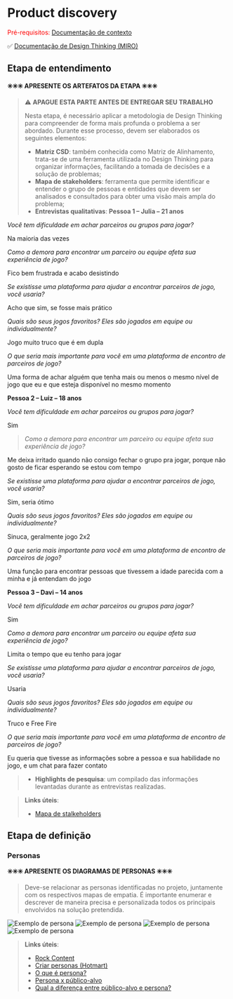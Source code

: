 # Product discovery

<span style="color:red">Pré-requisitos: <a href="01-Contexto.md"> Documentação de contexto</a></span>

✅ [Documentação de Design Thinking (MIRO)](files/processo-dt.pdf)

## Etapa de entendimento

**✳️✳️✳️ APRESENTE OS ARTEFATOS DA ETAPA  ✳️✳️✳️**

> ⚠️ **APAGUE ESTA PARTE ANTES DE ENTREGAR SEU TRABALHO**
>
> Nesta etapa, é necessário aplicar a metodologia de Design Thinking para compreender de forma mais profunda o problema a ser abordado. Durante esse processo, devem ser elaborados os seguintes elementos:
>
> * **Matriz CSD**:  também conhecida como Matriz de Alinhamento, trata-se de uma ferramenta utilizada no Design Thinking para organizar informações, facilitando a tomada de decisões e a solução de problemas;
> * **Mapa de stakeholders**: ferramenta que permite identificar e entender o grupo de pessoas e entidades que devem ser analisados e consultados para obter uma visão mais ampla do problema;
> * **Entrevistas qualitativas**:
**Pessoa 1 – Julia – 21 anos**

*Você tem dificuldade em achar parceiros ou grupos para jogar?*

Na maioria das vezes

*Como a demora para encontrar um parceiro ou equipe afeta sua experiência de jogo?*

Fico bem frustrada e acabo desistindo

*Se existisse uma plataforma para ajudar a encontrar parceiros de jogo, você usaria?*

Acho que sim, se fosse mais prático

*Quais são seus jogos favoritos? Eles são jogados em equipe ou individualmente?*

Jogo muito truco que é em dupla

*O que seria mais importante para você em uma plataforma de encontro de parceiros de jogo?*

Uma forma de achar alguém que tenha mais ou menos o mesmo nível de jogo que eu e que esteja disponível no mesmo momento

**Pessoa 2 – Luiz – 18 anos**

*Você tem dificuldade em achar parceiros ou grupos para jogar?*

Sim

>*Como a demora para encontrar um parceiro ou equipe afeta sua experiência de jogo?*

Me deixa irritado quando não consigo fechar o grupo pra jogar, porque não gosto de ficar esperando se estou com tempo

*Se existisse uma plataforma para ajudar a encontrar parceiros de jogo, você usaria?*

Sim, seria ótimo

*Quais são seus jogos favoritos? Eles são jogados em equipe ou individualmente?*

Sinuca, geralmente jogo 2x2

*O que seria mais importante para você em uma plataforma de encontro de parceiros de jogo?*

Uma função para encontrar pessoas que tivessem a idade parecida com a minha e já entendam do jogo

**Pessoa 3 – Davi – 14 anos**

*Você tem dificuldade em achar parceiros ou grupos para jogar?*

Sim

*Como a demora para encontrar um parceiro ou equipe afeta sua experiência de jogo?*

Limita o tempo que eu tenho para jogar

*Se existisse uma plataforma para ajudar a encontrar parceiros de jogo, você usaria?*

Usaria

*Quais são seus jogos favoritos? Eles são jogados em equipe ou individualmente?*

Truco e Free Fire

*O que seria mais importante para você em uma plataforma de encontro de parceiros de jogo?*

Eu queria que tivesse as informações sobre a pessoa e sua habilidade no jogo, e um chat para fazer contato

> * **Highlights de pesquisa**: um compilado das informações levantadas durante as entrevistas realizadas.

> **Links úteis**:
> - [Mapa de stalkeholders](https://www.racecomunicacao.com.br/blog/como-fazer-o-mapeamento-de-stakeholders/)

## Etapa de definição

### Personas

**✳️✳️✳️ APRESENTE OS DIAGRAMAS DE PERSONAS ✳️✳️✳️**

> Deve-se relacionar as personas identificadas no projeto, juntamente com os respectivos mapas de empatia. É importante enumerar e descrever de maneira precisa e personalizada todos os principais envolvidos na solução pretendida.


![Exemplo de persona](images/p1.png)
![Exemplo de persona](images/p2.png)
![Exemplo de persona](images/p3.png)
![Exemplo de persona](images/p4.png)


> **Links úteis**:
> - [Rock Content](https://rockcontent.com/blog/personas/)
> - [Criar personas (Hotmart)](https://blog.hotmart.com/pt-br/como-criar-persona-negocio/)
> - [O que é persona?](https://resultadosdigitais.com.br/blog/persona-o-que-e/)
> - [Persona x público-alvo](https://flammo.com.br/blog/persona-e-publico-alvo-qual-a-diferenca/)
> - [Qual a diferença entre público-alvo e persona?](https://rockcontent.com/blog/diferenca-publico-alvo-e-persona/)
